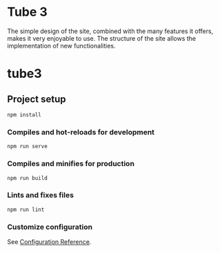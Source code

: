 # Tube 3

The simple design of the site, combined with the many features it offers, makes it very enjoyable to use. The structure of the site allows the implementation of new functionalities.






# tube3

## Project setup
```
npm install
```

### Compiles and hot-reloads for development
```
npm run serve
```

### Compiles and minifies for production
```
npm run build
```

### Lints and fixes files
``` 
npm run lint
```

### Customize configuration
See [Configuration Reference](https://cli.vuejs.org/config/).
